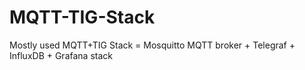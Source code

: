 # MQTT-TIG-Stack
Mostly used MQTT+TIG Stack = Mosquitto MQTT broker + Telegraf + InfluxDB + Grafana stack 
